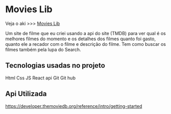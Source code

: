 # Movies Lib

Veja o aki >>> <a href="https://movies-1954b16fv-protagonistaaas-projects.vercel.app">Movies Lib</a> 

Um site de filme que eu criei usando a api do site (TMDB) para ver qual é os melhores filmes do momento e os detalhes dos filmes quanto foi gasto, quanto ele a recador com o filme e descrição do filme. Tem como buscar os filmes também pela lupa do Search.

## Tecnologias usadas no projeto
Html
Css
JS
React
api
Git 
Git hub

## Api Utilizada

https://developer.themoviedb.org/reference/intro/getting-started

